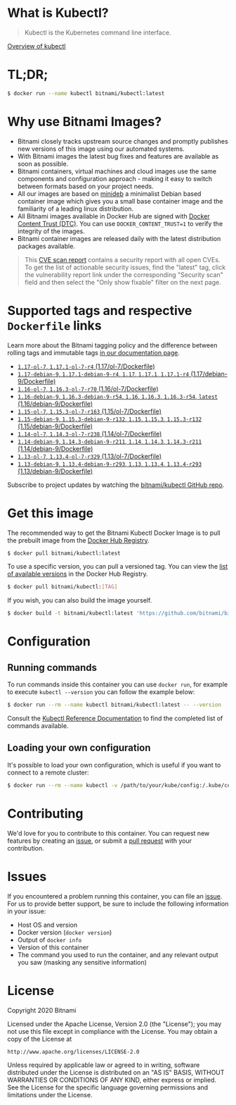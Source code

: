 
# What is Kubectl?

> Kubectl is the Kubernetes command line interface.

[Overview of kubectl](https://kubernetes.io/docs/reference/kubectl/overview/)

# TL;DR;

```bash
$ docker run --name kubectl bitnami/kubectl:latest
```

# Why use Bitnami Images?

* Bitnami closely tracks upstream source changes and promptly publishes new versions of this image using our automated systems.
* With Bitnami images the latest bug fixes and features are available as soon as possible.
* Bitnami containers, virtual machines and cloud images use the same components and configuration approach - making it easy to switch between formats based on your project needs.
* All our images are based on [minideb](https://github.com/bitnami/minideb) a minimalist Debian based container image which gives you a small base container image and the familiarity of a leading linux distribution.
* All Bitnami images available in Docker Hub are signed with [Docker Content Trust (DTC)](https://docs.docker.com/engine/security/trust/content_trust/). You can use `DOCKER_CONTENT_TRUST=1` to verify the integrity of the images.
* Bitnami container images are released daily with the latest distribution packages available.


> This [CVE scan report](https://quay.io/repository/bitnami/kubectl?tab=tags) contains a security report with all open CVEs. To get the list of actionable security issues, find the "latest" tag, click the vulnerability report link under the corresponding "Security scan" field and then select the "Only show fixable" filter on the next page.

# Supported tags and respective `Dockerfile` links

Learn more about the Bitnami tagging policy and the difference between rolling tags and immutable tags [in our documentation page](https://docs.bitnami.com/containers/how-to/understand-rolling-tags-containers/).


* [`1.17-ol-7`, `1.17.1-ol-7-r4` (1.17/ol-7/Dockerfile)](https://github.com/bitnami/bitnami-docker-kubectl/blob/1.17.1-ol-7-r4/1.17/ol-7/Dockerfile)
* [`1.17-debian-9`, `1.17.1-debian-9-r4`, `1.17`, `1.17.1`, `1.17.1-r4` (1.17/debian-9/Dockerfile)](https://github.com/bitnami/bitnami-docker-kubectl/blob/1.17.1-debian-9-r4/1.17/debian-9/Dockerfile)
* [`1.16-ol-7`, `1.16.3-ol-7-r70` (1.16/ol-7/Dockerfile)](https://github.com/bitnami/bitnami-docker-kubectl/blob/1.16.3-ol-7-r70/1.16/ol-7/Dockerfile)
* [`1.16-debian-9`, `1.16.3-debian-9-r54`, `1.16`, `1.16.3`, `1.16.3-r54`, `latest` (1.16/debian-9/Dockerfile)](https://github.com/bitnami/bitnami-docker-kubectl/blob/1.16.3-debian-9-r54/1.16/debian-9/Dockerfile)
* [`1.15-ol-7`, `1.15.3-ol-7-r163` (1.15/ol-7/Dockerfile)](https://github.com/bitnami/bitnami-docker-kubectl/blob/1.15.3-ol-7-r163/1.15/ol-7/Dockerfile)
* [`1.15-debian-9`, `1.15.3-debian-9-r132`, `1.15`, `1.15.3`, `1.15.3-r132` (1.15/debian-9/Dockerfile)](https://github.com/bitnami/bitnami-docker-kubectl/blob/1.15.3-debian-9-r132/1.15/debian-9/Dockerfile)
* [`1.14-ol-7`, `1.14.3-ol-7-r238` (1.14/ol-7/Dockerfile)](https://github.com/bitnami/bitnami-docker-kubectl/blob/1.14.3-ol-7-r238/1.14/ol-7/Dockerfile)
* [`1.14-debian-9`, `1.14.3-debian-9-r211`, `1.14`, `1.14.3`, `1.14.3-r211` (1.14/debian-9/Dockerfile)](https://github.com/bitnami/bitnami-docker-kubectl/blob/1.14.3-debian-9-r211/1.14/debian-9/Dockerfile)
* [`1.13-ol-7`, `1.13.4-ol-7-r329` (1.13/ol-7/Dockerfile)](https://github.com/bitnami/bitnami-docker-kubectl/blob/1.13.4-ol-7-r329/1.13/ol-7/Dockerfile)
* [`1.13-debian-9`, `1.13.4-debian-9-r293`, `1.13`, `1.13.4`, `1.13.4-r293` (1.13/debian-9/Dockerfile)](https://github.com/bitnami/bitnami-docker-kubectl/blob/1.13.4-debian-9-r293/1.13/debian-9/Dockerfile)

Subscribe to project updates by watching the [bitnami/kubectl GitHub repo](https://github.com/bitnami/bitnami-docker-kubectl).

# Get this image

The recommended way to get the Bitnami Kubectl Docker Image is to pull the prebuilt image from the [Docker Hub Registry](https://hub.docker.com/r/bitnami/kubectl).

```bash
$ docker pull bitnami/kubectl:latest
```

To use a specific version, you can pull a versioned tag. You can view the [list of available versions](https://hub.docker.com/r/bitnami/kubectl/tags/) in the Docker Hub Registry.

```bash
$ docker pull bitnami/kubectl:[TAG]
```

If you wish, you can also build the image yourself.

```bash
$ docker build -t bitnami/kubectl:latest 'https://github.com/bitnami/bitnami-docker-kubectl.git#master:1.16/debian-9'
```

# Configuration

## Running commands

To run commands inside this container you can use `docker run`, for example to execute `kubectl --version` you can follow the example below:

```bash
$ docker run --rm --name kubectl bitnami/kubectl:latest -- --version
```

Consult the [Kubectl Reference Documentation](https://kubernetes.io/docs/reference/generated/kubectl/kubectl-commands) to find the completed list of commands available.

## Loading your own configuration

It's possible to load your own configuration, which is useful if you want to connect to a remote cluster:

```bash
$ docker run --rm --name kubectl -v /path/to/your/kube/config:/.kube/config bitnami/kubectl:latest
```

# Contributing

We'd love for you to contribute to this container. You can request new features by creating an [issue](https://github.com/bitnami/bitnami-docker-kubectl/issues), or submit a [pull request](https://github.com/bitnami/bitnami-docker-kubectl/pulls) with your contribution.

# Issues

If you encountered a problem running this container, you can file an [issue](https://github.com/bitnami/bitnami-docker-kubectl/issues). For us to provide better support, be sure to include the following information in your issue:

- Host OS and version
- Docker version (`docker version`)
- Output of `docker info`
- Version of this container
- The command you used to run the container, and any relevant output you saw (masking any sensitive information)

# License

Copyright 2020 Bitnami

Licensed under the Apache License, Version 2.0 (the "License");
you may not use this file except in compliance with the License.
You may obtain a copy of the License at

    http://www.apache.org/licenses/LICENSE-2.0

Unless required by applicable law or agreed to in writing, software
distributed under the License is distributed on an "AS IS" BASIS,
WITHOUT WARRANTIES OR CONDITIONS OF ANY KIND, either express or implied.
See the License for the specific language governing permissions and
limitations under the License.
